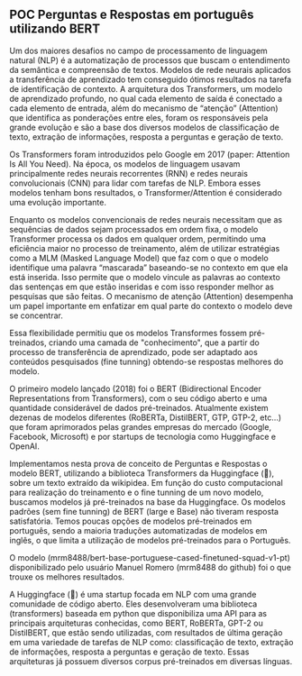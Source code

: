 ## POC Perguntas e Respostas em português utilizando BERT

Um dos maiores desafios no campo de processamento de linguagem natural (NLP) é a automatização de processos que buscam o entendimento da semântica e compreensão de textos. Modelos de rede neurais aplicados a transferência de aprendizado tem conseguido ótimos resultados na tarefa de identificação de contexto. A arquitetura dos Transformers, um modelo de aprendizado profundo, no qual cada elemento de saída é conectado a cada elemento de entrada, além do mecanismo de “atenção” (Attention) que identifica as ponderações entre eles, foram os responsáveis pela grande evolução e são a base dos diversos modelos de classificação de texto, extração de informações, resposta a perguntas e geração de texto.

Os Transformers foram introduzidos pelo Google em 2017 (paper: Attention Is All You Need). Na época, os modelos de linguagem usavam principalmente redes neurais recorrentes (RNN) e redes neurais convolucionais (CNN) para lidar com tarefas de NLP. Embora esses modelos tenham bons resultados, o Transformer/Attention é considerado uma evolução importante.

Enquanto os modelos convencionais de redes neurais necessitam que as sequências de dados sejam processados em ordem fixa, o modelo Transformer processa os dados em qualquer ordem, permitindo uma eficiência maior no processo de treinamento, além de utilizar estratégias como a MLM (Masked Language Model) que faz com o que o modelo identifique uma palavra “mascarada” baseando-se no contexto em que ela está inserida. Isso permite que o modelo vincule as palavras ao contexto das sentenças em que estão inseridas e com isso responder melhor as pesquisas que são feitas. O mecanismo de atenção (Attention) desempenha um papel importante em enfatizar em qual parte do contexto o modelo deve se concentrar.

Essa flexibilidade permitiu que os modelos Transformes fossem pré-treinados, criando uma camada de "conhecimento", que a partir do processo de transferência de aprendizado, pode ser adaptado aos conteúdos pesquisados (fine tunning) obtendo-se respostas melhores do modelo.

O primeiro modelo lançado (2018) foi o BERT (Bidirectional Encoder Representations from Transformers), com o seu código aberto e uma quantidade considerável de dados pré-treinados. Atualmente existem dezenas de modelos diferentes (RoBERTa, DistilBERT, GTP, GTP-2, etc...) que foram aprimorados pelas grandes empresas do mercado (Google, Facebook, Microsoft) e por startups de tecnologia como Huggingface e OpenAI.

Implementamos nesta prova de conceito de Perguntas e Respostas o modelo BERT, utilizando a biblioteca Transformers da Huggingface (🤗), sobre um texto extraído da wikipidea. Em função do custo computacional para realização do treinamento e o fine tunning de um novo modelo, buscamos modelos já pré-treinados na base da Huggingface. Os modelos padrões (sem fine tunning) de BERT (large e Base) não tiveram resposta satisfatória. Temos poucas opções de modelos pré-treinados em português, sendo a maioria traduções automatizadas de modelos em inglês, o que limita a utilização de modelos pré-treinados para o Português.

O modelo (mrm8488/bert-base-portuguese-cased-finetuned-squad-v1-pt) disponibilizado pelo usuário Manuel Romero (mrm8488 do github) foi o que trouxe os melhores resultados.

A Huggingface (🤗) é uma startup focada em NLP com uma grande comunidade de código aberto. Eles desenvolveram uma biblioteca (transformers) baseada em python que disponibiliza uma API para as principais arquiteturas conhecidas, como BERT, RoBERTa, GPT-2 ou DistilBERT, que estão sendo utilizadas, com resultados de última geração em uma variedade de tarefas de NLP como: classificação de texto, extração de informações, resposta a perguntas e geração de texto. Essas arquiteturas já possuem diversos corpus pré-treinados em diversas línguas.

